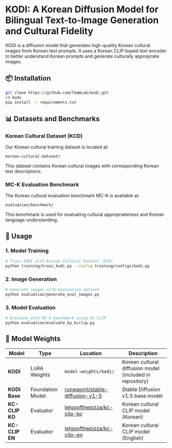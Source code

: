 # KODI: A Korean Diffusion Model for Bilingual Text-to-Image Generation and Cultural Fidelity

KODI is a diffusion model that generates high-quality Korean cultural images from Korean text prompts. It uses a Korean CLIP-based text encoder to better understand Korean prompts and generate culturally appropriate images.


## 📦 Installation

```bash
git clone https://github.com/TeamLab/kodi.git
cd kodi
pip install -r requirements.txt
```

## 📊 Datasets and Benchmarks

### Korean Cultural Dataset (KCD)
Our Korean cultural training dataset is located at:
```
korean-cultural-dataset/
```
This dataset contains Korean cultural images with corresponding Korean text descriptions.

### MC-K Evaluation Benchmark
The Korean cultural evaluation benchmark MC-K is available at:
```
evaluation/benchmark/
```
This benchmark is used for evaluating cultural appropriateness and Korean language understanding.



## 🔧 Usage

### 1. Model Training

```bash
# Train KODI with Korean Cultural Dataset (KCD)
python training/train_kodi.py --config training/configs/kodi.py
```

### 2. Image Generation

```bash
# Generate images with evaluation dataset
python evaluation/generate_eval_images.py
```

### 3. Model Evaluation

```bash
# Evaluate with MC-K benchmark using KC-CLIP
python evaluation/evaluate_by_kcclip.py
```

## 🤗 Model Weights

| Model | Type | Location | Description |
|-------|------|----------|-------------|
| **KODI** | LoRA Weights | `model-weights/kodi/` | Korean cultural diffusion model (included in repository) |
| **KODI Base** | Foundation Model | [runwayml/stable-diffusion-v1-5](https://huggingface.co/runwayml/stable-diffusion-v1-5) | Stable Diffusion v1.5 base model |
| **KC-CLIP KO** | Evaluator | [letgoofthepizza/kc-clip-ko](https://huggingface.co/letgoofthepizza/kc-clip-ko) | Korean cultural CLIP model (Korean) |
| **KC-CLIP EN** | Evaluator | [letgoofthepizza/kc-clip-en](https://huggingface.co/letgoofthepizza/kc-clip-en) | Korean cultural CLIP model (English) |
